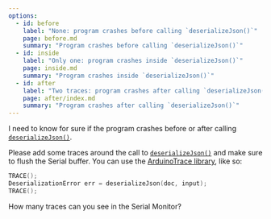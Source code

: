 ```yaml
---
options:
  - id: before
    label: "None: program crashes before calling `deserializeJson()`"
    page: before.md
    summary: "Program crashes before calling `deserializeJson()`"
  - id: inside
    label: "Only one: program crashes inside `deserializeJson()`"
    page: inside.md
    summary: "Program crashes inside `deserializeJson()`"
  - id: after
    label: "Two traces: program crashes after calling `deserializeJson()`"
    page: after/index.md
    summary: "Program crashes after calling `deserializeJson()`"
---
```


I need to know for sure if the program crashes before or after calling [`deserializeJson()`](/v6/api/json/deserializejson/).

Please add some traces around the call to [`deserializeJson()`](/v6/api/json/deserializejson/) and make sure to flush the Serial buffer. You can use the [ArduinoTrace library](https://github.com/bblanchon/ArduinoTrace), like so:

```c++
TRACE();
DeserializationError err = deserializeJson(doc, input);
TRACE();
```

How many traces can you see in the Serial Monitor?